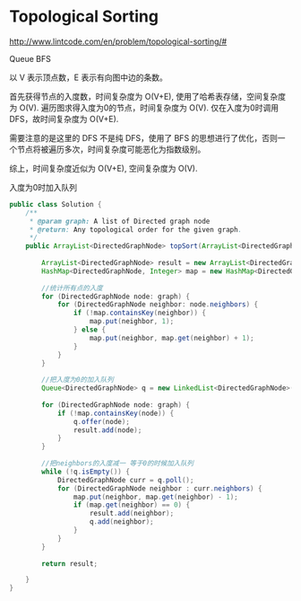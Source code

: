 # Topological Sorting

http://www.lintcode.com/en/problem/topological-sorting/#

Queue BFS

以 V 表示顶点数，E 表示有向图中边的条数。

首先获得节点的入度数，时间复杂度为 O(V+E), 使用了哈希表存储，空间复杂度为 O(V). 遍历图求得入度为0的节点，时间复杂度为 O(V). 仅在入度为0时调用 DFS，故时间复杂度为 O(V+E).

需要注意的是这里的 DFS 不是纯 DFS，使用了 BFS 的思想进行了优化，否则一个节点将被遍历多次，时间复杂度可能恶化为指数级别。

综上，时间复杂度近似为 O(V+E), 空间复杂度为 O(V).

入度为0时加入队列

```java
public class Solution {
    /**
     * @param graph: A list of Directed graph node
     * @return: Any topological order for the given graph.
     */    
    public ArrayList<DirectedGraphNode> topSort(ArrayList<DirectedGraphNode> graph) {
        
        ArrayList<DirectedGraphNode> result = new ArrayList<DirectedGraphNode>();
        HashMap<DirectedGraphNode, Integer> map = new HashMap<DirectedGraphNode, Integer>();
        
        //统计所有点的入度
        for (DirectedGraphNode node: graph) {
            for (DirectedGraphNode neighbor: node.neighbors) {
                if (!map.containsKey(neighbor)) {
                    map.put(neighbor, 1);
                } else {
                    map.put(neighbor, map.get(neighbor) + 1);
                }
            }
        }
        
        //把入度为0的加入队列
        Queue<DirectedGraphNode> q = new LinkedList<DirectedGraphNode>();
        
        for (DirectedGraphNode node: graph) {
            if (!map.containsKey(node)) {
                q.offer(node);
                result.add(node);
            }
        }
        
        //把neighbors的入度减一 等于0的时候加入队列
        while (!q.isEmpty()) {
            DirectedGraphNode curr = q.poll();
            for (DirectedGraphNode neighbor : curr.neighbors) {
                map.put(neighbor, map.get(neighbor) - 1);
                if (map.get(neighbor) == 0) {
                    result.add(neighbor);
                    q.add(neighbor);
                }
            }
        }
        
        return result;

    }
}

```
